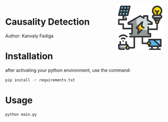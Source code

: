 <img src="img/smart-house.png" align="right" width="150"/>

# Causality Detection
Author: Kanvaly Fadiga

# Installation

after activating your python environment, use the command:

```sh
pip install -r requirements.txt
```


# Usage

```
python main.py
```
